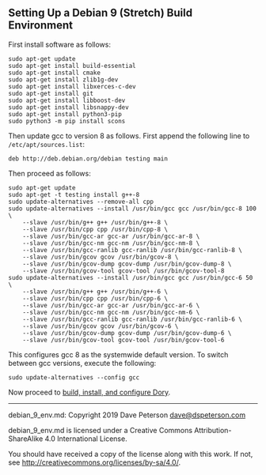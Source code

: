 ## Setting Up a Debian 9 (Stretch) Build Environment

First install software as follows:

```
sudo apt-get update
sudo apt-get install build-essential
sudo apt-get install cmake
sudo apt-get install zlib1g-dev
sudo apt-get install libxerces-c-dev
sudo apt-get install git
sudo apt-get install libboost-dev
sudo apt-get install libsnappy-dev
sudo apt-get install python3-pip
sudo python3 -m pip install scons
```

Then update gcc to version 8 as follows.  First append the following line to
`/etc/apt/sources.list`:

```
deb http://deb.debian.org/debian testing main
```

Then proceed as follows:

```
sudo apt-get update
sudo apt-get -t testing install g++-8
sudo update-alternatives --remove-all cpp
sudo update-alternatives --install /usr/bin/gcc gcc /usr/bin/gcc-8 100 \
    --slave /usr/bin/g++ g++ /usr/bin/g++-8 \
    --slave /usr/bin/cpp cpp /usr/bin/cpp-8 \
    --slave /usr/bin/gcc-ar gcc-ar /usr/bin/gcc-ar-8 \
    --slave /usr/bin/gcc-nm gcc-nm /usr/bin/gcc-nm-8 \
    --slave /usr/bin/gcc-ranlib gcc-ranlib /usr/bin/gcc-ranlib-8 \
    --slave /usr/bin/gcov gcov /usr/bin/gcov-8 \
    --slave /usr/bin/gcov-dump gcov-dump /usr/bin/gcov-dump-8 \
    --slave /usr/bin/gcov-tool gcov-tool /usr/bin/gcov-tool-8
sudo update-alternatives --install /usr/bin/gcc gcc /usr/bin/gcc-6 50 \
    --slave /usr/bin/g++ g++ /usr/bin/g++-6 \
    --slave /usr/bin/cpp cpp /usr/bin/cpp-6 \
    --slave /usr/bin/gcc-ar gcc-ar /usr/bin/gcc-ar-6 \
    --slave /usr/bin/gcc-nm gcc-nm /usr/bin/gcc-nm-6 \
    --slave /usr/bin/gcc-ranlib gcc-ranlib /usr/bin/gcc-ranlib-6 \
    --slave /usr/bin/gcov gcov /usr/bin/gcov-6 \
    --slave /usr/bin/gcov-dump gcov-dump /usr/bin/gcov-dump-6 \
    --slave /usr/bin/gcov-tool gcov-tool /usr/bin/gcov-tool-6
```

This configures gcc 8 as the systemwide default version.  To switch between gcc
versions, execute the following:

```
sudo update-alternatives --config gcc
```

Now proceed to
[build, install, and configure Dory](build_install.md).

-----

debian_9_env.md: Copyright 2019 Dave Peterson <dave@dspeterson.com>

debian_9_env.md is licensed under a Creative Commons Attribution-ShareAlike 4.0
International License.

You should have received a copy of the license along with this work. If not,
see <http://creativecommons.org/licenses/by-sa/4.0/>.

